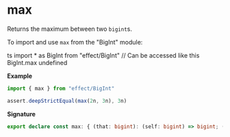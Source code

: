# max

Returns the maximum between two `bigint`s.

To import and use `max` from the "BigInt" module:

ts
import \* as BigInt from "effect/BigInt"
// Can be accessed like this
BigInt.max
undefined

**Example**

```ts
import { max } from "effect/BigInt"

assert.deepStrictEqual(max(2n, 3n), 3n)
```

**Signature**

```ts
export declare const max: { (that: bigint): (self: bigint) => bigint; (self: bigint, that: bigint): bigint }
```
